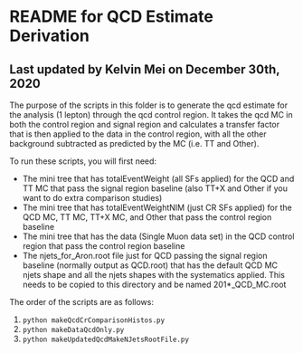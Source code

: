 # README for QCD Estimate Derivation

## Last updated by Kelvin Mei on December 30th, 2020

The purpose of the scripts in this folder is to generate the qcd estimate for the analysis (1 lepton) through the qcd control region. It takes the qcd MC in both the control region and signal region and calculates a transfer factor that is then applied to the data in the control region, with all the other background subtracted as predicted by the MC (i.e. TT and Other).

To run these scripts, you will first need:

* The mini tree that has totalEventWeight (all SFs applied) for the QCD and TT MC that pass the signal region baseline (also TT+X and Other if you want to do extra comparison studies)
* The mini tree that has totalEventWeightNIM (just CR SFs applied) for the QCD MC, TT MC, TT+X MC, and Other that pass the control region baseline
* The mini tree that has the data (Single Muon data set) in the QCD control region that pass the control region baseline
* The njets\_for\_Aron.root file just for QCD passing the signal region baseline (normally output as QCD.root) that has the default QCD MC njets shape and all the njets shapes with the systematics applied. This needs to be copied to this directory and be named 201\*_QCD_MC.root

The order of the scripts are as follows:

1. `python makeQcdCrComparisonHistos.py`
2. `python makeDataQcdOnly.py`
3. `python makeUpdatedQcdMakeNJetsRootFile.py`
